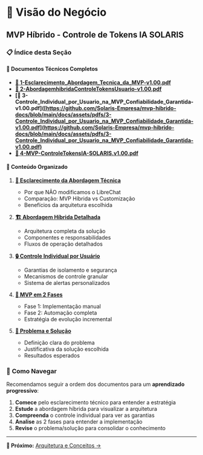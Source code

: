 # 🎯 Visão do Negócio
## MVP Híbrido - Controle de Tokens IA SOLARIS

### 📋 **Índice desta Seção**

#### 📄 **Documentos Técnicos Completos**
- **[📄 1-Esclarecimento_Abordagem_Tecnica_da_MVP-v1.00.pdf](https://github.com/Solaris-Empresa/mvp-hibrido-docs/blob/main/docs/assets/pdfs/1-Esclarecimento_Abordagem_Tecnica_da_MVP-v1.00.pdf)**
- **[📄 2-AbordagemhibridaControleTokensUsuario-v1.00.pdf](https://github.com/Solaris-Empresa/mvp-hibrido-docs/blob/main/docs/assets/pdfs/2-AbordagemhibridaControleTokensUsuario-v1.00.pdf)**
- **[📄 3-Controle_Individual_por_Usuario_na_MVP_Confiabilidade_Garantida-v1.00.pdf]([https://github.com/Solaris-Empresa/mvp-hibrido-docs/blob/main/docs/assets/pdfs/3-Controle_Individual_por_Usuario_na_MVP_Confiabilidade_Garantida-v1.00.pdf](https://github.com/Solaris-Empresa/mvp-hibrido-docs/blob/main/docs/assets/pdfs/3-Controle_Individual_por_Usuario_na_MVP_Confiabilidade_Garantida-v1.00.pdf)**
- **[📄 4-MVP-ControleTokensIA-SOLARIS.v1.00.pdf]([https://github.com/Solaris-Empresa/mvp-hibrido-docs/blob/main/docs/assets/pdfs/docs/assets/pdfs/docs/assets/pdfs/4-MVP-ControleTokensIA-SOLARIS.v1.00.pdf](https://github.com/Solaris-Empresa/mvp-hibrido-docs/blob/main/docs/assets/pdfs/4-MVP-ControleTokensIA-SOLARIS.v1.00.pdf))**

#### 📖 **Conteúdo Organizado**

1. **[🎯 Esclarecimento da Abordagem Técnica](esclarecimento-tecnico.md)**
   - Por que NÃO modificamos o LibreChat
   - Comparação: MVP Híbrida vs Customização
   - Benefícios da arquitetura escolhida

2. **[🏗️ Abordagem Híbrida Detalhada](abordagem-hibrida.md)**
   - Arquitetura completa da solução
   - Componentes e responsabilidades
   - Fluxos de operação detalhados

3. **[🔒 Controle Individual por Usuário](controle-individual.md)**
   - Garantias de isolamento e segurança
   - Mecanismos de controle granular
   - Sistema de alertas personalizados

4. **[🚀 MVP em 2 Fases](mvp-duas-fases.md)**
   - Fase 1: Implementação manual
   - Fase 2: Automação completa
   - Estratégia de evolução incremental

5. **[🎯 Problema e Solução](problema-solucao.md)**
   - Definição clara do problema
   - Justificativa da solução escolhida
   - Resultados esperados

### 🎯 **Como Navegar**

Recomendamos seguir a ordem dos documentos para um **aprendizado progressivo**:

1. **Comece** pelo esclarecimento técnico para entender a estratégia
2. **Estude** a abordagem híbrida para visualizar a arquitetura
3. **Compreenda** o controle individual para ver as garantias
4. **Analise** as 2 fases para entender a implementação
5. **Revise** o problema/solução para consolidar o conhecimento



---

**📖 Próximo:** [Arquitetura e Conceitos →](../02-arquitetura/)

